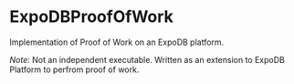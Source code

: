 # ExpoDBProofOfWork

Implementation of Proof of Work on an ExpoDB platform. 

*Note*: Not an independent executable. Written as an extension to ExpoDB Platform to perfrom proof of work.
